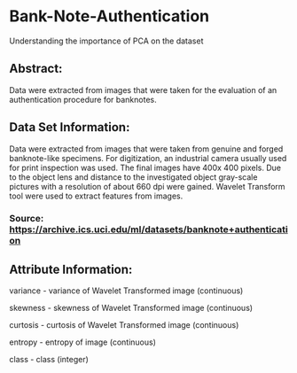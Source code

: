 # Bank-Note-Authentication
Understanding the importance of PCA on the dataset


## Abstract:
Data were extracted from images that were taken for the evaluation of an authentication procedure for banknotes.

## Data Set Information:
Data were extracted from images that were taken from genuine and forged banknote-like specimens. For digitization, an industrial camera usually used for print inspection was used. The final images have 400x 400 pixels. Due to the object lens and distance to the investigated object gray-scale pictures with a resolution of about 660 dpi were gained. Wavelet Transform tool were used to extract features from images.

### Source: https://archive.ics.uci.edu/ml/datasets/banknote+authentication

## Attribute Information:
variance - variance of Wavelet Transformed image (continuous) 

skewness - skewness of Wavelet Transformed image (continuous) 

curtosis - curtosis of Wavelet Transformed image (continuous) 

entropy - entropy of image (continuous) 

class - class (integer)
